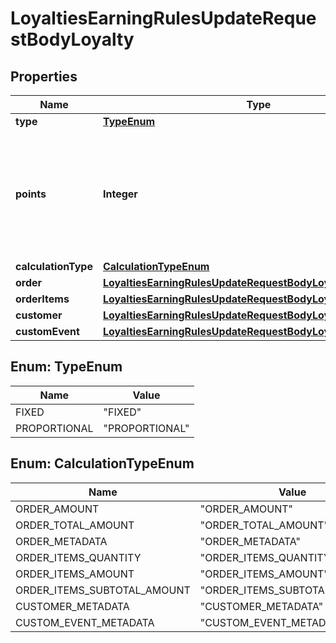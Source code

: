 

# LoyaltiesEarningRulesUpdateRequestBodyLoyalty


## Properties

| Name | Type | Description |
|------------ | ------------- | ------------- |
|**type** | [**TypeEnum**](#TypeEnum) |  |
|**points** | **Integer** | Defines how the points will be added to the loyalty card. FIXED adds a fixed number of points. |
|**calculationType** | [**CalculationTypeEnum**](#CalculationTypeEnum) |  |
|**order** | [**LoyaltiesEarningRulesUpdateRequestBodyLoyaltyOrder**](LoyaltiesEarningRulesUpdateRequestBodyLoyaltyOrder.md) |  |
|**orderItems** | [**LoyaltiesEarningRulesUpdateRequestBodyLoyaltyOrderItems**](LoyaltiesEarningRulesUpdateRequestBodyLoyaltyOrderItems.md) |  |
|**customer** | [**LoyaltiesEarningRulesUpdateRequestBodyLoyaltyCustomer**](LoyaltiesEarningRulesUpdateRequestBodyLoyaltyCustomer.md) |  |
|**customEvent** | [**LoyaltiesEarningRulesUpdateRequestBodyLoyaltyCustomEvent**](LoyaltiesEarningRulesUpdateRequestBodyLoyaltyCustomEvent.md) |  |



## Enum: TypeEnum

| Name | Value |
|---- | -----|
| FIXED | &quot;FIXED&quot; |
| PROPORTIONAL | &quot;PROPORTIONAL&quot; |



## Enum: CalculationTypeEnum

| Name | Value |
|---- | -----|
| ORDER_AMOUNT | &quot;ORDER_AMOUNT&quot; |
| ORDER_TOTAL_AMOUNT | &quot;ORDER_TOTAL_AMOUNT&quot; |
| ORDER_METADATA | &quot;ORDER_METADATA&quot; |
| ORDER_ITEMS_QUANTITY | &quot;ORDER_ITEMS_QUANTITY&quot; |
| ORDER_ITEMS_AMOUNT | &quot;ORDER_ITEMS_AMOUNT&quot; |
| ORDER_ITEMS_SUBTOTAL_AMOUNT | &quot;ORDER_ITEMS_SUBTOTAL_AMOUNT&quot; |
| CUSTOMER_METADATA | &quot;CUSTOMER_METADATA&quot; |
| CUSTOM_EVENT_METADATA | &quot;CUSTOM_EVENT_METADATA&quot; |



